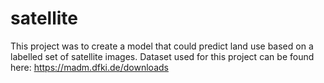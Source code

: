 # satellite

This project was to create a model that could predict land use based on a labelled set of satellite images. Dataset used for this project can be found here:
https://madm.dfki.de/downloads
